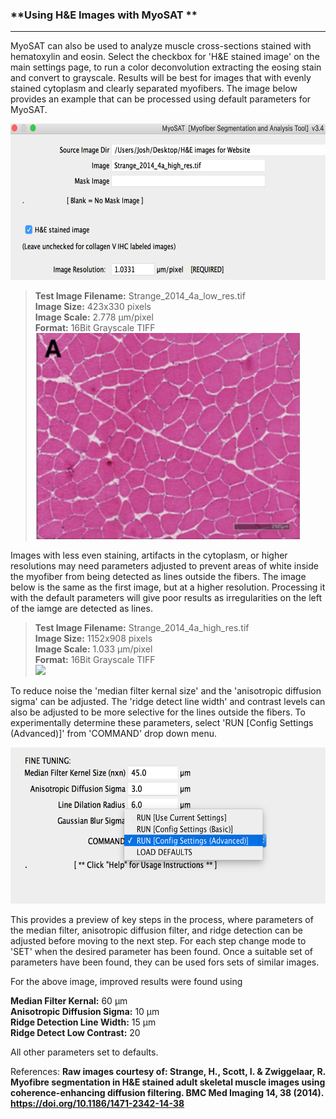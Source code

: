 ### **Using H&E Images with MyoSAT **
___

MyoSAT can also be used to analyze muscle cross-sections stained with hematoxylin and eosin. Select the checkbox for 'H&E stained image' on the main settings page, to run a color deconvolution extracting the eosing stain and convert to grayscale. Results will be best for images that with evenly stained cytoplasm and clearly separated myofibers. The image below provides an example that can be processed using default parameters for MyoSAT. 

<img src="img/Tutorial_H&E_settings_1.tif" alt="H&E_settings_1"
	title="H&E checkbox" width="661" height="250" />

> **Test Image Filename:**   Strange_2014_4a_low_res.tif <br>
> **Image Size:**            423x330 pixels  <br>
> **Image Scale:**           2.778 µm/pixel  <br>
> **Format:**                16Bit Grayscale TIFF <br> 
> ![](img/Strange_2014_4a_low_res.tif)


Images with less even staining, artifacts in the cytoplasm, or higher resolutions may need parameters adjusted to prevent areas of white inside the myofiber from being detected as lines outside the fibers.
The image below is the same as the first image, but at a higher resolution. Processing it with the default parameters will give poor results as irregularities on the left of the iamge are detected as lines.

> **Test Image Filename:**   Strange_2014_4a_high_res.tif <br>
> **Image Size:**            1152x908 pixels  <br>
> **Image Scale:**           1.033 µm/pixel  <br>
> **Format:**                16Bit Grayscale TIFF <br> 
> ![](img/Strange_2014_4a_low_high.tif)

To reduce noise the 'median filter kernal size' and the 'anisotropic diffusion sigma' can be adjusted. The 'ridge detect line width' and contrast levels can also be adjusted to be more selective for the lines outside the fibers.
To experimentally determine these parameters, select 'RUN [Config Settings (Advanced)]' from 'COMMAND' drop down menu.

<img src="img/Tutorial_H&E_settings_2.tif" alt="H&E_settings1"
	title="H&E checkbox" width="661" height="250" />

This provides a preview of key steps in the process, where parameters of the median filter, anisotropic diffusion filter, and ridge detection can be adjusted before moving to the next step. For each step change mode to 'SET' when the desired parameter has been found. Once a suitable set of parameters have been found, they can be used fors sets of similar images. 

For the above image, improved results were found using

**Median Filter Kernal:** 60 µm <br>
**Anisotropic Diffusion Sigma:** 10 µm <br>
**Ridge Detection Line Width:** 15 µm <br>
**Ridge Detect Low Contrast:** 20 <br>

All other parameters set to defaults.

References: <b><b>
Raw images courtesy of: <b>
Strange, H., Scott, I. & Zwiggelaar, R. Myofibre segmentation in H&E stained adult skeletal muscle images using coherence-enhancing diffusion filtering. BMC Med Imaging 14, 38 (2014). https://doi.org/10.1186/1471-2342-14-38
